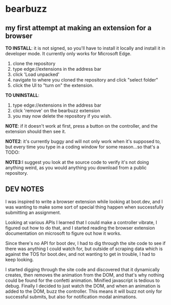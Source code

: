 # bearbuzz

## my first attempt at making an extension for a browser

**TO INSTALL**:  it is not signed, so you'll have to install it locally and 
install it in developer mode. It currently only works for Microsoft Edge.
1. clone the repository
2. type edge://extensions in the address bar
3. click 'Load unpacked'
4. navigate to where you cloned the repository and click "select folder"
5. click the UI to "turn on" the extension.

**TO UNINSTALL**:
1. type edge://extensions in the address bar
2. click 'remove' on the bearbuzz extension
3. you may now delete the repository if you wish.

**NOTE**: if it doesn't work at first, press a button on the controller, and 
the extension should then see it.

**NOTE2**: it's currently buggy and will not only work when it's supposed to,
but every time you type in a coding window for some reason...so that's a TODO:

**NOTE3**:I suggest you look at the source code to 
verify it's not doing anything weird, as you would anything you download 
from a public repository.

## DEV NOTES
I was inspired to write a browser extension while looking at boot.dev, 
and I was wanting to make some sort of special thing happen when 
successfully submitting an assignment.

Looking at various APIs I learned that I could make a controller vibrate,
I figured out how to do that, and I started reading the browser extension 
documentation on microsoft to figure out how it works.

Since there's no API for boot dev, I had to dig through the site code to 
see if there was anything I could watch for, but outside of scraping data 
which is against the TOS for boot.dev, and not wanting to get in trouble, 
I had to keep looking.

I started digging through the site code and discovered that it dynamically 
creates, then removes the animation from the DOM, and that's why nothing could 
be found for the confetti animation.  Minified javascript is tedious to debug.
Finally I decided to just watch the DOM, and when an animation is added to the DOM,
buzz the controller.   This means it will buzz not only for successful submits, 
but also for notification modal animations.
